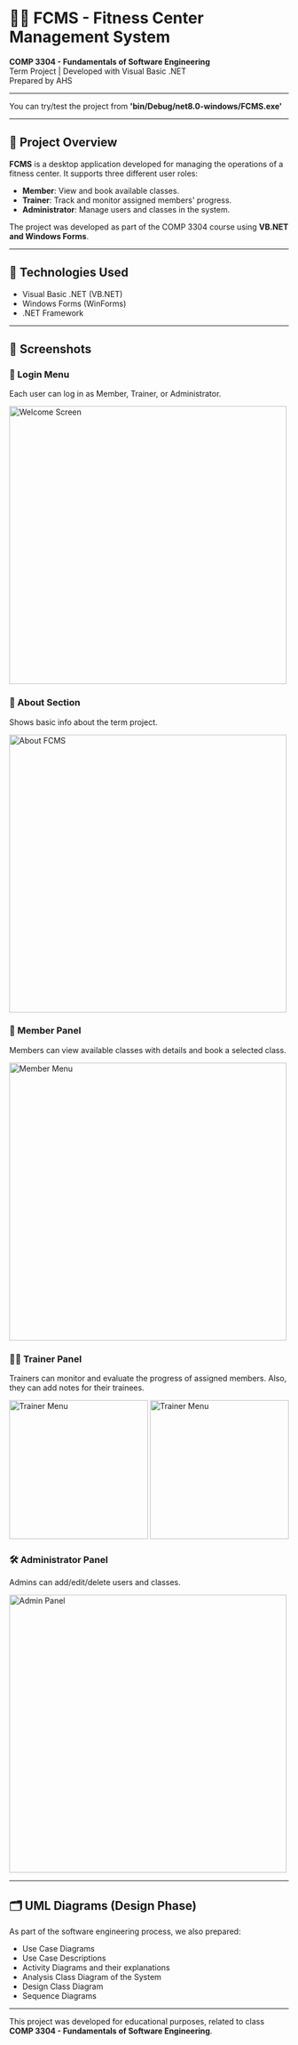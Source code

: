 # 🏋️‍♂️ FCMS - Fitness Center Management System

**COMP 3304 - Fundamentals of Software Engineering**  
Term Project | Developed with Visual Basic .NET  
Prepared by AHS

---

You can try/test the project from **'bin/Debug/net8.0-windows/FCMS.exe'**

---

## 📌 Project Overview

**FCMS** is a desktop application developed for managing the operations of a fitness center. It supports three different user roles:

- **Member**: View and book available classes.
- **Trainer**: Track and monitor assigned members' progress.
- **Administrator**: Manage users and classes in the system.

The project was developed as part of the COMP 3304 course using **VB.NET and Windows Forms**.

---

## 🔧 Technologies Used

- Visual Basic .NET (VB.NET)
- Windows Forms (WinForms)
- .NET Framework

---

## 📸 Screenshots

### 🔐 Login Menu
Each user can log in as Member, Trainer, or Administrator.

<img src="https://i.ibb.co/XZQL6JhJ/7-EACB5-F2-9-BBF-41-AC-A40-B-B5-D6-E2-FC9-A15.png" alt="Welcome Screen" width="500">

### 📖 About Section
Shows basic info about the term project.

<img src="https://i.ibb.co/4Z8xHngZ/0-A375-BDD-ABAE-4-D79-A7-E9-7-A6289-D35891.png" alt="About FCMS" width="500">

### 👤 Member Panel
Members can view available classes with details and book a selected class.

<img src="https://i.ibb.co/ynWgZ9h6/A90-D774-B-19-D6-4225-B1-D2-6-DC6-C6711340.png" alt="Member Menu" width="500">

### 🧑‍🏫 Trainer Panel
Trainers can monitor and evaluate the progress of assigned members. Also, they can add notes for their trainees.

<img src="https://i.ibb.co/Y4v8vwS0/Trainer.png" alt="Trainer Menu" width="250"> <img src="https://i.ibb.co/1GG25WCj/Trainer2.png" alt="Trainer Menu" width="250">

### 🛠️ Administrator Panel
Admins can add/edit/delete users and classes.

<img src="https://i.ibb.co/69Q7YyC/DA2-F98-D1-741-B-4-B21-8180-C4-FEE5-F5-FC42.png" alt="Admin Panel" width="500">

---

## 🗂 UML Diagrams (Design Phase)

As part of the software engineering process, we also prepared:
- Use Case Diagrams
- Use Case Descriptions
- Activity Diagrams and their explanations
- Analysis Class Diagram of the System
- Design Class Diagram
- Sequence Diagrams

---

This project was developed for educational purposes, related to class **COMP 3304 - Fundamentals of Software Engineering**.
